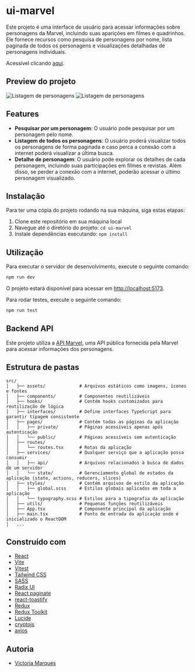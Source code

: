# ui-marvel

Este projeto é uma interface de usuário para acessar informações sobre personagens da Marvel, incluindo suas aparições em filmes e quadrinhos. Ele fornece recursos como pesquisa de personagens por nome, lista paginada de todos os personagens e visualizações detalhadas de personagens individuais.

Acessível clicando [aqui](https://ui-marvel.vercel.app/).

## Preview do projeto
![Listagem de personagens](https://github.com/Victoriamsilva/ui-marvel/assets/96841171/35a8506a-8752-438a-a517-a0db7837e841)
![Listagem de personagens](https://github.com/Victoriamsilva/ui-marvel/assets/96841171/71a7bf92-aab2-47ca-94a4-07daf6e87708)

## Features

- **Pesquisar por um personagem**: O usuário pode pesquisar por um personagem pelo nome.
- **Listagem de todos os personagens**: O usuário poderá visualizar todos os personagens de forma paginada e caso perca a conexão com a internet poderá visualizar a última busca.
- **Detalhe de personagem**: O usuário pode explorar os detalhes de cada personagem, incluindo suas participações em filmes e revistas. Além disso, se perder a conexão com a internet, poderão acessar o último personagem visualizado.

## Instalação

Para ter uma cópia do projeto rodando na sua máquina, siga estas etapas:

1. Clone este repositório em sua máquina local
2. Navegue até o diretório do projeto: `cd ui-marvel`
3. Instale dependências executando: `npm install`

## Utilização

Para executar o servidor de desenvolvimento, execute o seguinte comando:

```bash
npm run dev
```

O projeto estará disponível para acessar em [http://localhost:5173](http://localhost:5173).

Para rodar testes, execute o seguinte comando:

```bash
npm run test
```

## Backend API

Este projeto utiliza a [API Marvel](https://developer.marvel.com/), uma API pública fornecida pela Marvel para acessar informações dos personagens.

## Estrutura de pastas

```
src/
│   ├── assets/             # Arquivos estáticos como imagens, ícones e fontes
│   ├── components/         # Componentes reutilizáveis     
│   ├── hooks/              # Contém hooks customizados para reutilização de lógica
│   ├── interfaces/         # Define interfaces TypeScript para garantir tipagem consistente
│   ├── pages/              # Contém todas as páginas da aplicação
│   │   ├── private/        # Páginas acessíveis apenas após autenticação
│   │   └── public/         # Páginas acessíveis sem autenticação
│   ├── routes/
│   │   └── routes.tsx      # Rotas da aplicação
│   ├── services/           # Qualquer serviço que a aplicação possa consumir
│   │   ├── api/            # Arquivos relacionados à busca de dados de um servidor
│   │   └── state/          # Gerenciamento global de estados da aplicação (state, actions, reducers, slices)
│   ├── styles/             # Contém arquivos de estilo da aplicação
│   │   ├── global.scss     # Estilos globais aplicados em toda a aplicação
│   │   └── typography.scss # Estilos para a tipografia da aplicação
│   ├── utils/              # Pequenas funções reutilizáveis
│   ├── App.tsx             # Componente principal da aplicação
│   ├── main.tsx            # Ponto de entrada da aplicação onde é inicializado o ReactDOM
│   ...
```

## Construído com

- [React](https://react.dev/)
- [Vite](https://vitejs.dev/)
- [Vitest](https://vitest.dev/)
- [Tailwind CSS](https://tailwindcss.com/)
- [SASS](https://sass-lang.com/)
- [Radix UI](https://www.radix-ui.com/)
- [React paginate](https://www.npmjs.com/package/react-paginate)
- [react-toastify](https://www.npmjs.com/package/react-toastify)
- [Redux](https://redux.js.org/)
- [Redux Toolkit](https://redux-toolkit.js.org/)
- [Lucide](https://lucide.dev/)
- [cryptojs](https://www.npmjs.com/package/crypto-js)
- [axios](https://axios-http.com/ptbr/docs/intro)

## Autoria

- [Victoria Marques](https://github.com/Victoriamsilva)
